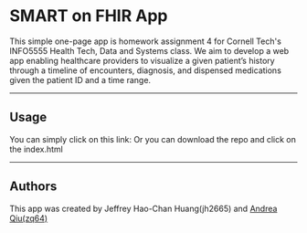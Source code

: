 # SMART on FHIR App
This simple one-page app is homework assignment 4 for Cornell Tech's INFO5555 Health Tech, Data and Systems class.
We aim to develop a web app enabling healthcare providers to visualize a given patient’s history through a timeline of encounters, diagnosis, and dispensed medications given the patient ID and a time range.

---

## Usage
You can simply click on this link:
Or you can download the repo and click on the index.html

---
## Authors
This app was created by Jeffrey Hao-Chan Huang(jh2665) and [Andrea Qiu(zq64)](https://github.com/ziyuqiu)